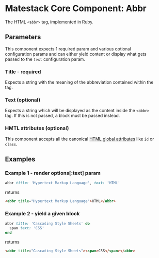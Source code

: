# Matestack Core Component: Abbr

The HTML `<abbr>` tag, implemented in Ruby. 

## Parameters
This component expects 1 required param and various optional configuration params and can either yield content or display what gets passed to the `text` configuration param.

### Title - required
Expects a string with the meaning of the abbreviation contained within the tag.

### Text (optional)
Expects a string which will be displayed as the content inside the `<abbr>` tag. If this is not passed, a block must be passed instead.

### HMTL attributes (optional)
This component accepts all the canonical [HTML global attributes](https://www.w3schools.com/tags/ref_standardattributes.asp) like `id` or `class`.

## Examples

### Example 1 - render options[:text] param

```ruby
abbr title: 'Hypertext Markup Language', text: 'HTML'
```

returns

```html
<abbr title="Hypertext Markup Language">HTML</abbr>
```

### Example 2 - yield a given block

```ruby
abbr title: 'Cascading Style Sheets' do
  span text: 'CSS'
end
```

returns

```html
<abbr title="Cascading Style Sheets"><span>CSS</span></abbr>
```
